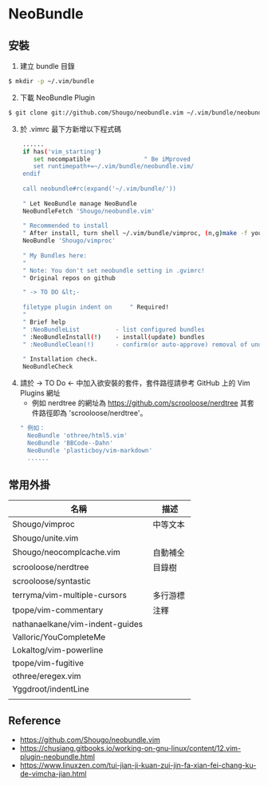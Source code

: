 # NeoBundle

## 安裝
1. 建立 bundle 目錄
```bash
$ mkdir -p ~/.vim/bundle
```
2. 下載 NeoBundle Plugin
```bash
$ git clone git://github.com/Shougo/neobundle.vim ~/.vim/bundle/neobundle.vim
```
3. 於 .vimrc 最下方新增以下程式碼
```bash
	......
	if has('vim_starting')
	   set nocompatible               " Be iMproved
	   set runtimepath+=~/.vim/bundle/neobundle.vim/
	endif
	
	call neobundle#rc(expand('~/.vim/bundle/'))
	
	" Let NeoBundle manage NeoBundle
	NeoBundleFetch 'Shougo/neobundle.vim'
	
	" Recommended to install
	" After install, turn shell ~/.vim/bundle/vimproc, (n,g)make -f your_machines_makefile
	NeoBundle 'Shougo/vimproc'
	
	" My Bundles here:
	"
	" Note: You don't set neobundle setting in .gvimrc!
	" Original repos on github

	" -> TO DO &lt;-
	
	filetype plugin indent on     " Required!
	"
	" Brief help
	" :NeoBundleList          - list configured bundles
	" :NeoBundleInstall(!)    - install(update) bundles
	" :NeoBundleClean(!)      - confirm(or auto-approve) removal of unused bundles
	
	" Installation check.
	NeoBundleCheck
```
4. 請於 -> TO Do <- 中加入欲安裝的套件，套件路徑請參考 GitHub 上的 Vim Plugins 網址
   * 例如 nerdtree 的網址為 https://github.com/scrooloose/nerdtree 其套件路徑即為 'scrooloose/nerdtree'。
   ```bash
   " 例如：
	 NeoBundle 'othree/html5.vim'
	 NeoBundle 'BBCode--Dahn'
	 NeoBundle 'plasticboy/vim-markdown'
	 ......
   ```

## 常用外掛
| 名稱 | 描述 |
| ---- | ----- |
| Shougo/vimproc | 中等文本 |
| Shougo/unite.vim |  |
| Shougo/neocomplcache.vim| 自動補全 |
| scrooloose/nerdtree | 目錄樹 |
| scrooloose/syntastic |  |
| terryma/vim-multiple-cursors | 多行游標 |
| tpope/vim-commentary | 注釋 |
| nathanaelkane/vim-indent-guides |  |
| Valloric/YouCompleteMe |  |
| Lokaltog/vim-powerline |  |
| tpope/vim-fugitive |  |
| othree/eregex.vim |  |
| Yggdroot/indentLine |  |
|  |  |

## Reference
* https://github.com/Shougo/neobundle.vim
* https://chusiang.gitbooks.io/working-on-gnu-linux/content/12.vim-plugin-neobundle.html
* https://www.linuxzen.com/tui-jian-ji-kuan-zui-jin-fa-xian-fei-chang-ku-de-vimcha-jian.html
